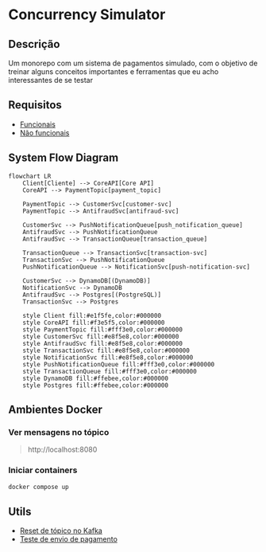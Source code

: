 # Concurrency Simulator

## Descrição 

Um monorepo com um sistema de pagamentos simulado, com o objetivo de treinar alguns conceitos importantes e ferramentas que eu acho interessantes de se testar

## Requisitos

- [Funcionais](./docs/requisitos/rf.md)
- [Não funcionais](./docs/requisitos/rnf.md)

## System Flow Diagram

```mermaid
flowchart LR
    Client[Cliente] --> CoreAPI[Core API]
    CoreAPI --> PaymentTopic[payment_topic]
    
    PaymentTopic --> CustomerSvc[customer-svc]
    PaymentTopic --> AntifraudSvc[antifraud-svc]
    
    CustomerSvc --> PushNotificationQueue[push_notification_queue]
    AntifraudSvc --> PushNotificationQueue
    AntifraudSvc --> TransactionQueue[transaction_queue]
    
    TransactionQueue --> TransactionSvc[transaction-svc]
    TransactionSvc --> PushNotificationQueue
    PushNotificationQueue --> NotificationSvc[push-notification-svc]
    
    CustomerSvc --> DynamoDB[(DynamoDB)]
    NotificationSvc --> DynamoDB
    AntifraudSvc --> Postgres[(PostgreSQL)]
    TransactionSvc --> Postgres
    
    style Client fill:#e1f5fe,color:#000000
    style CoreAPI fill:#f3e5f5,color:#000000
    style PaymentTopic fill:#fff3e0,color:#000000
    style CustomerSvc fill:#e8f5e8,color:#000000
    style AntifraudSvc fill:#e8f5e8,color:#000000
    style TransactionSvc fill:#e8f5e8,color:#000000
    style NotificationSvc fill:#e8f5e8,color:#000000
    style PushNotificationQueue fill:#fff3e0,color:#000000
    style TransactionQueue fill:#fff3e0,color:#000000
    style DynamoDB fill:#ffebee,color:#000000
    style Postgres fill:#ffebee,color:#000000
```

## Ambientes Docker

### Ver mensagens no tópico

> http://localhost:8080

### Iniciar containers

```zsh
docker compose up
```

## Utils

- [Reset de tópico no Kafka](./docs/kafka/como_deletar_topico.md)
- [Teste de envio de pagamento](./docs/http/POST.http)
